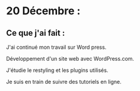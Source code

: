 # 20 Décembre :

## Ce que j'ai fait :

J'ai continué mon travail sur Word press.

Développement d'un site web avec WordPress.com.

J'étudie le restyling et les plugins utilisés.

Je suis en train de suivre des tutoriels en ligne.